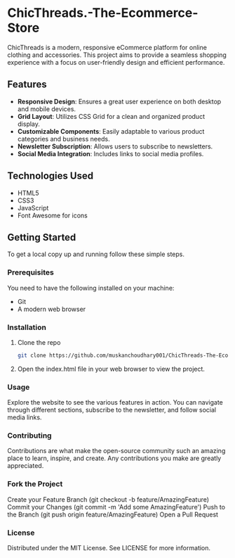 # ChicThreads.-The-Ecommerce-Store

ChicThreads is a modern, responsive eCommerce platform for online clothing and accessories. This project aims to provide a seamless shopping experience with a focus on user-friendly design and efficient performance.

## Features

- **Responsive Design**: Ensures a great user experience on both desktop and mobile devices.
- **Grid Layout**: Utilizes CSS Grid for a clean and organized product display.
- **Customizable Components**: Easily adaptable to various product categories and business needs.
- **Newsletter Subscription**: Allows users to subscribe to newsletters.
- **Social Media Integration**: Includes links to social media profiles.

## Technologies Used

- HTML5
- CSS3
- JavaScript
- Font Awesome for icons

## Getting Started

To get a local copy up and running follow these simple steps.

### Prerequisites

You need to have the following installed on your machine:

- Git
- A modern web browser

### Installation

1. Clone the repo
   ```sh
   git clone https://github.com/muskanchoudhary001/ChicThreads-The-Ecommerce-Store.git
   
2. Open the index.html file in your web browser to view the project.
### Usage
Explore the website to see the various features in action. You can navigate through different sections, subscribe to the newsletter, and follow social media links.

### Contributing
Contributions are what make the open-source community such an amazing place to learn, inspire, and create. Any contributions you make are greatly appreciated.

### Fork the Project
Create your Feature Branch (git checkout -b feature/AmazingFeature)
Commit your Changes (git commit -m 'Add some AmazingFeature')
Push to the Branch (git push origin feature/AmazingFeature)
Open a Pull Request
### License
Distributed under the MIT License. See LICENSE for more information.

 
